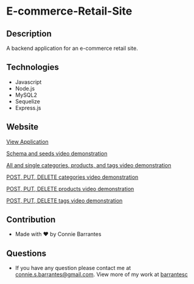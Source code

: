 # E-commerce-Retail-Site

## Description
A backend application for an e-commerce retail site. 

## Technologies
* Javascript
* Node.js
* MySQL2
* Sequelize
* Express.js

## Website

[View Application](https://barrantesc.github.io/E-commerce-Retail-Site/)

[Schema and seeds video demonstration](https://drive.google.com/file/d/1k5MnCJM4s0VJCx2WwCv9ZclzwUimi_YL/view)

[All and single categories, products, and tags video demonstration](https://drive.google.com/file/d/1FPmyrKF9TofALJpGdozgnPvsAJEqXzoo/view)

[POST, PUT, DELETE categories video demonstration](https://drive.google.com/file/d/1_Qy30zFFoeMj4RlV8G-elXlKlEzRr75-/view)

[POST, PUT, DELETE products video demonstration](https://drive.google.com/file/d/1qYPaUJVLF-LLre_34OYo1hu7YDKDZki2/view)

[POST, PUT, DELETE tags video demonstration](https://drive.google.com/file/d/1ZXyRYM5t3YlOP3u7qNEQwUfy5qIrIEYQ/view)


## Contribution
* Made with ❤️ by Connie Barrantes

## Questions
* If you have any question please contact me at [connie.s.barrantes@gmail.com](mailto:connie.s.barrantes@gmail.com). View more of my work at [barrantesc](https://github.com/barrantesc)


